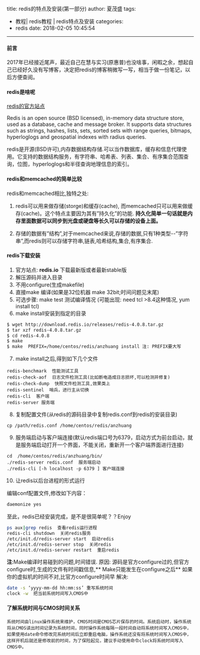 title: redis的特点及安装(第一部分)
author: 夏茂盛
tags:
  - 教程| redis教程 | redis特点及安装
categories:
  - redis
date: 2018-02-05 10:45:54
---
#### 前言
2017年已经接近尾声，最近自己在慧与实习(原惠普)也没啥事，闲暇之余，想起自己已经好久没有写博客，决定把redis的博客稍微写一写，相当于做一份笔记，以后方便查阅。

#### redis是啥呢

[redis的官方站点](https://redis.io/)

Redis is an open source (BSD licensed), in-memory data structure store, used as a database, cache and message broker. It supports data structures such as strings, hashes, lists, sets, sorted sets with range queries, bitmaps, hyperloglogs and geospatial indexes with radius queries.

redis是开源(BSD许可),内存数据结构存储.可以当作数据库，缓存和信息代理使用。它支持的数据结构服务，有字符串、哈希表、列表、集合、有序集合范围查询，位图，hyperloglogs和半径查询地理信息的索引。

#### redis和memcached的简单比较

redis和memcached相比,独特之处:

1. redis可以用来做存储(storge)和缓存(cache), 而memcached只可以用来做缓存(cache)。这个特点主要因为其有”持久化”的功能.
**持久化简单一句话就是内存里面数据可以同步到光盘或硬盘等长久可以存储的设备上面。**
  
2. 存储的数据有”结构”,对于memcached来说,存储的数据,只有1种类型--”字符串”,而redis则可以存储字符串,链表,哈希结构,集合,有序集合.

#### redis下载安装
 
1. 官方站点: **redis.io** 下载最新版或者最新stable版
2. 解压源码并进入目录
3. 不用configure(生成makefile)
4. 直接make 编译(如果是32位机器 make 32bit;时间问题见末尾)
5. 可选步骤: make test  测试编译情况
(可能出现: need tcl  >8.4这种情况, yum install tcl)
6. make install安装到指定的目录
~~~  bash
$ wget http://download.redis.io/releases/redis-4.0.8.tar.gz
$ tar xzf redis-4.0.8.tar.gz
$ cd redis-4.0.8
$ make
$ make  PREFIX=/home/centos/redis/anzhuang install 注: PREFIX要大写
~~~
7. make install之后,得到如下几个文件
~~~
redis-benchmark  性能测试工具
redis-check-aof  日志文件检测工具(比如断电造成日志损坏,可以检测并修复)
redis-check-dump  快照文件检测工具,效果类上
redis-sentinel  哨兵，进行主从切换
redis-cli  客户端
redis-server 服务端
~~~
8. 复制配置文件(从redis的源码目录中复制redis.conf到redis的安装目录)
~~~
cp /path/redis.conf /home/centos/redis/anzhuang
~~~
9. 服务端启动与客户端连接(默认redis端口号为6379，启动方式为前台启动，就是服务端启动打开一个界面，不能关闭，重新开一个客户端界面进行连接)  
~~~
cd  /home/centos/redis/anzhuang/bin/
./redis-server redis.conf  服务端启动
./redis-cli [-h localhost -p 6379 ] 客户端连接
~~~
10. 让redis以后台进程的形式运行  

 编辑conf配置文件,修改如下内容：
~~~ bash
daemonize yes
~~~
至此，redis已经安装完成，是不是很简单呢？？Enjoy
~~~ bash
ps aux|grep redis  查看redis运行进程
redis-cli shutdown  关闭redis服务
/etc/init.d/redis-server start  启动redis
/etc/init.d/redis-server stop  关闭redis
/etc/init.d/redis-server restart  重启redis
~~~

**注**:Make编译时易碰到的问题,时间错误.
原因: 源码是官方configure过的,但官方configure时,生成的文件有时间戳信息,** Make只能发生在configure之后**
如果你的虚拟机的时间不对,比官方configure时间早
解决:
~~~ bash
date -s ‘yyyy-mm-dd hh:mm:ss’ 重写系统时间
clock -w  把当前系统时间写入CMOS中
~~~
#### 了解系统时间与CMOS时间关系
~~~
系统时间由linux操作系统来维护，CMOS时间是CMOS芯片保存的时间。系统启动时，操作系统将从CMOS读出时间记录为系统时间，同时操作系统每隔一段时间自动将系统时间写入CMOS中，如果使用date命令修改完系统时间后立即重启电脑，操作系统还没有将系统时间写入CMOS中，这样开机后就还是修改前的时间，为了保险起见，建议手动使用命令clock将系统时间写入CMOS中。
~~~